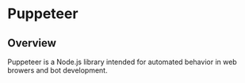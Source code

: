 # Puppeteer

## Overview

Puppeteer is a Node.js library intended for automated behavior in web browers and bot development.